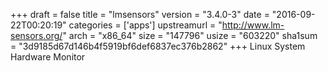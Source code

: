 +++
draft = false
title = "lmsensors"
version = "3.4.0-3"
date = "2016-09-22T00:20:19"
categories = ['apps']
upstreamurl = "http://www.lm-sensors.org/"
arch = "x86_64"
size = "147796"
usize = "603220"
sha1sum = "3d9185d67d146b4f5919bf6def6837ec376b2862"
+++
Linux System Hardware Monitor